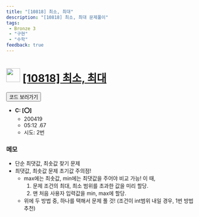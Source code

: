 ```yaml
---
title: "[10818] 최소, 최대"
description: "[10818] 최소, 최대 문제풀이"
tags: 
 - Bronze 3
 - "구현"
 - "수학"
feedback: true
---
```

<h1><img src="https://doky.space/assets/icpclev/b3.svg" height="37px"> <a href="http://icpc.me/10818">[10818] 최소, 최대</a></h1>

<a href="https://github.com/DokySp/acmicpc-practice/tree/master/10818"><button class="btn btn-info">코드 보러가기</button></a>

- **C: [:o:]**
  - 200419
  - 05:12 .67
  - 시도: 2번

### 메모
 - 단순 최댓값, 최솟값 찾기 문제
 - 최댓값, 최솟값 문제 초기값 주의점!
    - max에는 최솟값, min에는 최댓값을 주어야 비교 가능! 이 때,
       1. 문제 조건의 최대, 최소 범위를 초과한 값을 미리 할당.
       2. 맨 처음 사용자 입력값을 min, max에 할당.
    - 위에 두 방법 중, 하나를 택해서 문제 풀 것! (조건이 int범위 내일 경우, 1번 방법 추천)
